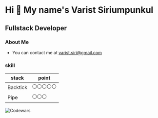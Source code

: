 # Hi 👋 My name's Varist Siriumpunkul
## Fullstack Developer
### About Me

- You can contact me at varist.siri@gmail.com
### skill

| stack    | point     |
| ---      | ---       |
| Backtick | ⚪⚪⚪⚪⚪       |
| Pipe     | ⚪⚪⚪        |


![Codewars](https://github.r2v.ch/codewars?user=LemonIcedTea&top_languages=true)
<!--
**BrokenHead/BrokenHead** is a ✨ _special_ ✨ repository because its `README.md` (this file) appears on your GitHub profile.

Here are some ideas to get you started:

- 🔭 I’m currently working on ...
- 🌱 I’m currently learning ...
- 👯 I’m looking to collaborate on ...
- 🤔 I’m looking for help with ...
- 💬 Ask me about ...
- 📫 How to reach me: ...
- 😄 Pronouns: ...
- ⚡ Fun fact: ...
-->
